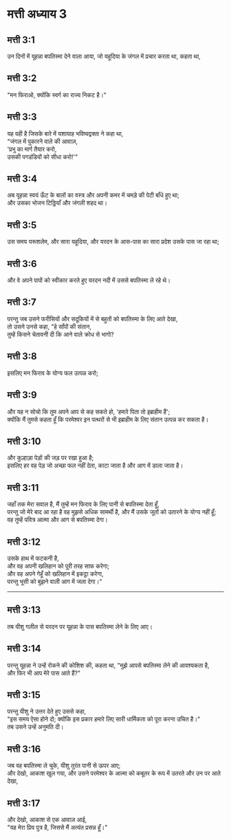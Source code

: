 # मत्ती अध्याय 3

## मत्ती 3:1

उन दिनों में यूहन्ना बपतिस्मा देने वाला आया, जो यहूदिया के जंगल में प्रचार करता था, कहता था,

## मत्ती 3:2

"मन फिराओ, क्योंकि स्वर्ग का राज्य निकट है।"

## मत्ती 3:3

यह वही है जिसके बारे में यशायाह भविष्यद्वक्ता ने कहा था,  
"जंगल में पुकारने वाले की आवाज़,  
'प्रभु का मार्ग तैयार करो,  
उसकी पगडंडियों को सीधा करो!'"

## मत्ती 3:4

अब यूहन्ना स्वयं ऊँट के बालों का वस्त्र और अपनी कमर में चमड़े की पेटी बाँधे हुए था;  
और उसका भोजन टिड्डियाँ और जंगली शहद था।

## मत्ती 3:5

उस समय यरूशलेम, और सारा यहूदिया, और यरदन के आस-पास का सारा प्रदेश उसके पास जा रहा था;

## मत्ती 3:6

और वे अपने पापों को स्वीकार करते हुए यरदन नदी में उससे बपतिस्मा ले रहे थे।

## मत्ती 3:7

परन्तु जब उसने फरीसियों और सदूकियों में से बहुतों को बपतिस्मा के लिए आते देखा,  
तो उसने उनसे कहा, "हे साँपों की संतान,  
तुम्हें किसने चेतावनी दी कि आने वाले क्रोध से भागो?

## मत्ती 3:8

इसलिए मन फिराव के योग्य फल उत्पन्न करो;

## मत्ती 3:9

और यह न सोचो कि तुम अपने आप से कह सकते हो, 'हमारे पिता तो इब्राहीम हैं';  
क्योंकि मैं तुमसे कहता हूँ कि परमेश्वर इन पत्थरों से भी इब्राहीम के लिए संतान उत्पन्न कर सकता है।

## मत्ती 3:10

और कुल्हाड़ा पेड़ों की जड़ पर रखा हुआ है;  
इसलिए हर वह पेड़ जो अच्छा फल नहीं देता, काटा जाता है और आग में डाला जाता है।

## मत्ती 3:11

जहाँ तक मेरा सवाल है, मैं तुम्हें मन फिराव के लिए पानी से बपतिस्मा देता हूँ,  
परन्तु जो मेरे बाद आ रहा है वह मुझसे अधिक सामर्थी है, और मैं उसके जूतों को उतारने के योग्य नहीं हूँ;  
वह तुम्हें पवित्र आत्मा और आग से बपतिस्मा देगा।

## मत्ती 3:12

उसके हाथ में फटकनी है,  
और वह अपनी खलिहान को पूरी तरह साफ करेगा;  
और वह अपने गेहूँ को खलिहान में इकट्ठा करेगा,  
परन्तु भूसी को बुझने वाली आग में जला देगा।”

---

## मत्ती 3:13

तब यीशु गलील से यरदन पर यूहन्ना के पास बपतिस्मा लेने के लिए आए।

## मत्ती 3:14

परन्तु यूहन्ना ने उन्हें रोकने की कोशिश की, कहता था, "मुझे आपसे बपतिस्मा लेने की आवश्यकता है,  
और फिर भी आप मेरे पास आते हैं?"

## मत्ती 3:15

परन्तु यीशु ने उत्तर देते हुए उससे कहा,  
"इस समय ऐसा होने दो; क्योंकि इस प्रकार हमारे लिए सारी धार्मिकता को पूरा करना उचित है।"  
तब उसने उन्हें अनुमति दी।

## मत्ती 3:16

जब वह बपतिस्मा ले चुके, यीशु तुरंत पानी से ऊपर आए;  
और देखो, आकाश खुल गया, और उसने परमेश्वर के आत्मा को कबूतर के रूप में उतरते और उन पर आते देखा,

## मत्ती 3:17

और देखो, आकाश से एक आवाज़ आई,  
"यह मेरा प्रिय पुत्र है, जिससे मैं अत्यंत प्रसन्न हूँ।"
